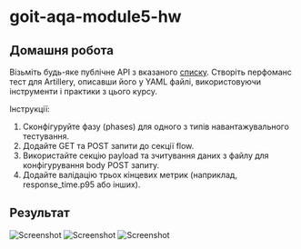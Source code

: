 # goit-aqa-module5-hw

## Домашня робота

Візьміть будь-яке публічне API з вказаного [списку](https://github.com/public-apis/public-apis). Створіть перфоманс тест для Artillery, описавши його у YAML файлі, використовуючи інструменти і практики з цього курсу.

Інструкції:

1. Сконфігуруйте фазу (phases) для одного з типів навантажувального тестування.
2. Додайте GET та POST запити до секції flow.
3. Використайте секцію payload та зчитування даних з файлу для конфігурування body POST запиту.
4. Додайте валідацію трьох кінцевих метрик (наприклад, response_time.p95 або інших).

## Результат

![Screenshot](https://i.imgur.com/FFZKM1z.png)
![Screenshot](https://i.imgur.com/euSPv0K.png)
![Screenshot](https://i.imgur.com/0YKjIbE.png)
